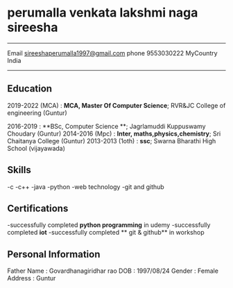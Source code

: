 perumalla venkata lakshmi naga sireesha
============

-------------------     ----------------------------
Email                     sireeshaperumalla1997@gmail.com
phone                     9553030222
MyCountry                 India
-------------------     ----------------------------

Education
---------

2019-2022 (MCA)
:   **MCA, Master Of Computer Science**;  RVR&JC College of engineering (Guntur)

2016-2019
:   **BSc, Computer Science **; Jagrlamuddi  Kuppuswamy Choudary
    (Guntur)
2014-2016 (Mpc)
:   **Inter, maths,physics,chemistry**;  Sri Chaitanya College (Guntur)
2013-2013 (1oth)
:   **ssc**;  Swarna Bharathi High School (vijayawada)

   
Skills
--------------------
-c
-c++
-java
-python
-web technology
-git and github


Certifications
-------------------
-successfully completed **python programming** in udemy
-successfully completed **iot**
-successfully completed ** git & github** in workshop

Personal Information
-------------------
Father Name        :    Govardhanagiridhar rao
DOB                :    1997/08/24
Gender             :    Female
Address             :   Guntur
